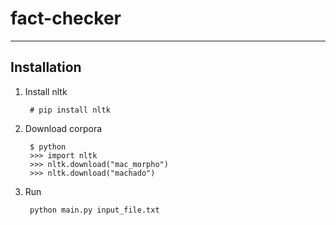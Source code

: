 # fact-checker
---------------

## Installation

1. Install nltk

        # pip install nltk

2. Download corpora

        $ python
        >>> import nltk
        >>> nltk.download("mac_morpho")
        >>> nltk.download("machado")

3. Run

        python main.py input_file.txt
